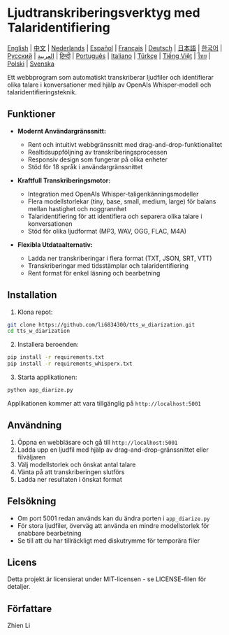# Ljudtranskriberingsverktyg med Talaridentifiering

[English](../../README.md) | [中文](README_zh.md) | [Nederlands](README_nl.md) | [Español](README_es.md) | [Français](README_fr.md) | [Deutsch](README_de.md) | [日本語](README_ja.md) | [한국어](README_ko.md) | [Русский](README_ru.md) | [العربية](README_ar.md) | [हिन्दी](README_hi.md) | [Português](README_pt.md) | [Italiano](README_it.md) | [Türkçe](README_tr.md) | [Tiếng Việt](README_vi.md) | [ไทย](README_th.md) | [Polski](README_pl.md) | [Svenska](README_sv.md)

Ett webbprogram som automatiskt transkriberar ljudfiler och identifierar olika talare i konversationer med hjälp av OpenAIs Whisper-modell och talaridentifieringsteknik.

## Funktioner

- **Modernt Användargränssnitt:**
  * Rent och intuitivt webbgränssnitt med drag-and-drop-funktionalitet
  * Realtidsuppföljning av transkriberingsprocessen
  * Responsiv design som fungerar på olika enheter
  * Stöd för 18 språk i användargränssnittet

- **Kraftfull Transkriberingsmotor:**
  * Integration med OpenAIs Whisper-taligenkänningsmodeller
  * Flera modellstorlekar (tiny, base, small, medium, large) för balans mellan hastighet och noggrannhet
  * Talaridentifiering för att identifiera och separera olika talare i konversationen
  * Stöd för olika ljudformat (MP3, WAV, OGG, FLAC, M4A)

- **Flexibla Utdataalternativ:**
  * Ladda ner transkriberingar i flera format (TXT, JSON, SRT, VTT)
  * Transkriberingar med tidsstämplar och talaridentifiering
  * Rent format för enkel läsning och bearbetning

## Installation

1. Klona repot:
```bash
git clone https://github.com/li6834300/tts_w_diarization.git
cd tts_w_diarization
```

2. Installera beroenden:
```bash
pip install -r requirements.txt
pip install -r requirements_whisperx.txt
```

3. Starta applikationen:
```bash
python app_diarize.py
```

Applikationen kommer att vara tillgänglig på `http://localhost:5001`

## Användning

1. Öppna en webbläsare och gå till `http://localhost:5001`
2. Ladda upp en ljudfil med hjälp av drag-and-drop-gränssnittet eller filväljaren
3. Välj modellstorlek och önskat antal talare
4. Vänta på att transkriberingen slutförs
5. Ladda ner resultaten i önskat format

## Felsökning

- Om port 5001 redan används kan du ändra porten i `app_diarize.py`
- För stora ljudfiler, överväg att använda en mindre modellstorlek för snabbare bearbetning
- Se till att du har tillräckligt med diskutrymme för temporära filer

## Licens

Detta projekt är licensierat under MIT-licensen - se LICENSE-filen för detaljer.

## Författare

Zhien Li 